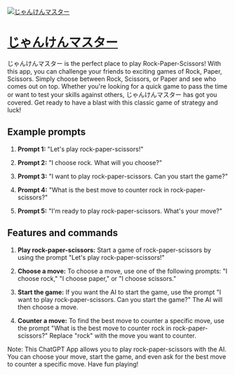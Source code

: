 [![じゃんけんマスター](https://files.oaiusercontent.com/file-zyQfysUvDc91FelmvZSzgPTH?se=2123-10-17T07%3A26%3A57Z&sp=r&sv=2021-08-06&sr=b&rscc=max-age%3D31536000%2C%20immutable&rscd=attachment%3B%20filename%3D17fe7036-0aeb-44e4-a8d1-6c0ab27b431b.png&sig=oJ8ocC4vloqaNIJR/9RFwUAYghgc3uxR76lS4ZRgmRw%3D)](https://chat.openai.com/g/g-BYrNO5cnc-ziyankenmasuta)

# [じゃんけんマスター](https://chat.openai.com/g/g-BYrNO5cnc-ziyankenmasuta)

じゃんけんマスター is the perfect place to play Rock-Paper-Scissors! With this app, you can challenge your friends to exciting games of Rock, Paper, Scissors. Simply choose between Rock, Scissors, or Paper and see who comes out on top. Whether you're looking for a quick game to pass the time or want to test your skills against others, じゃんけんマスター has got you covered. Get ready to have a blast with this classic game of strategy and luck!

## Example prompts

1. **Prompt 1:** "Let's play rock-paper-scissors!"

2. **Prompt 2:** "I choose rock. What will you choose?"

3. **Prompt 3:** "I want to play rock-paper-scissors. Can you start the game?"

4. **Prompt 4:** "What is the best move to counter rock in rock-paper-scissors?"

5. **Prompt 5:** "I'm ready to play rock-paper-scissors. What's your move?"

## Features and commands

1. **Play rock-paper-scissors:** Start a game of rock-paper-scissors by using the prompt "Let's play rock-paper-scissors!"

2. **Choose a move:** To choose a move, use one of the following prompts: "I choose rock," "I choose paper," or "I choose scissors."

3. **Start the game:** If you want the AI to start the game, use the prompt "I want to play rock-paper-scissors. Can you start the game?" The AI will then choose a move.

4. **Counter a move:** To find the best move to counter a specific move, use the prompt "What is the best move to counter rock in rock-paper-scissors?" Replace "rock" with the move you want to counter.

Note: This ChatGPT App allows you to play rock-paper-scissors with the AI. You can choose your move, start the game, and even ask for the best move to counter a specific move. Have fun playing!